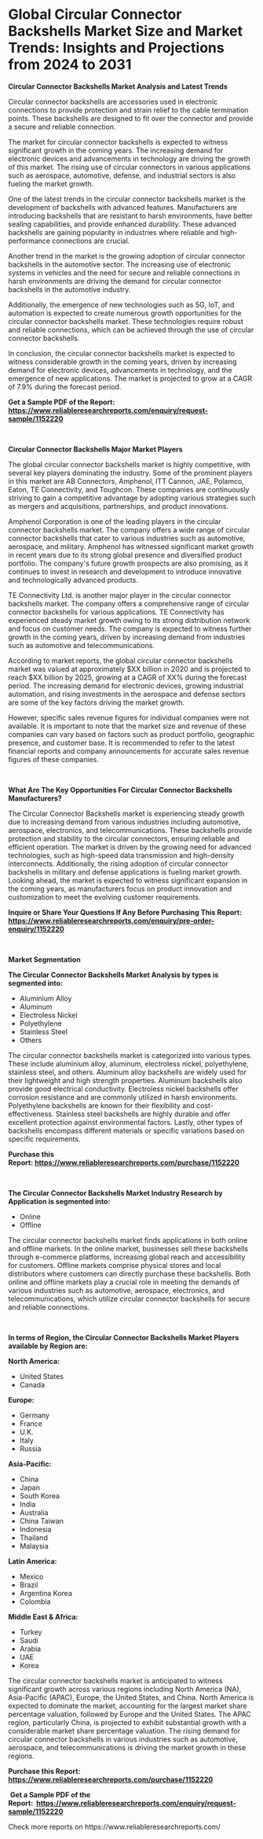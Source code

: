 <p><h1>Global Circular Connector Backshells Market Size and Market Trends: Insights and Projections from 2024 to 2031</h1></p><p><strong>Circular Connector Backshells Market Analysis and Latest Trends</strong></p>
<p><p>Circular connector backshells are accessories used in electronic connections to provide protection and strain relief to the cable termination points. These backshells are designed to fit over the connector and provide a secure and reliable connection.</p><p>The market for circular connector backshells is expected to witness significant growth in the coming years. The increasing demand for electronic devices and advancements in technology are driving the growth of this market. The rising use of circular connectors in various applications such as aerospace, automotive, defense, and industrial sectors is also fueling the market growth.</p><p>One of the latest trends in the circular connector backshells market is the development of backshells with advanced features. Manufacturers are introducing backshells that are resistant to harsh environments, have better sealing capabilities, and provide enhanced durability. These advanced backshells are gaining popularity in industries where reliable and high-performance connections are crucial.</p><p>Another trend in the market is the growing adoption of circular connector backshells in the automotive sector. The increasing use of electronic systems in vehicles and the need for secure and reliable connections in harsh environments are driving the demand for circular connector backshells in the automotive industry.</p><p>Additionally, the emergence of new technologies such as 5G, IoT, and automation is expected to create numerous growth opportunities for the circular connector backshells market. These technologies require robust and reliable connections, which can be achieved through the use of circular connector backshells.</p><p>In conclusion, the circular connector backshells market is expected to witness considerable growth in the coming years, driven by increasing demand for electronic devices, advancements in technology, and the emergence of new applications. The market is projected to grow at a CAGR of 7.9% during the forecast period.</p></p>
<p><strong>Get a Sample PDF of the Report:&nbsp; <a href="https://www.reliableresearchreports.com/enquiry/request-sample/1152220">https://www.reliableresearchreports.com/enquiry/request-sample/1152220</a></strong></p>
<p>&nbsp;</p>
<p><strong>Circular Connector Backshells Major Market Players</strong></p>
<p><p>The global circular connector backshells market is highly competitive, with several key players dominating the industry. Some of the prominent players in this market are AB Connectors, Amphenol, ITT Cannon, JAE, Polamco, Eaton, TE Connectivity, and Toughcon. These companies are continuously striving to gain a competitive advantage by adopting various strategies such as mergers and acquisitions, partnerships, and product innovations.</p><p>Amphenol Corporation is one of the leading players in the circular connector backshells market. The company offers a wide range of circular connector backshells that cater to various industries such as automotive, aerospace, and military. Amphenol has witnessed significant market growth in recent years due to its strong global presence and diversified product portfolio. The company's future growth prospects are also promising, as it continues to invest in research and development to introduce innovative and technologically advanced products.</p><p>TE Connectivity Ltd. is another major player in the circular connector backshells market. The company offers a comprehensive range of circular connector backshells for various applications. TE Connectivity has experienced steady market growth owing to its strong distribution network and focus on customer needs. The company is expected to witness further growth in the coming years, driven by increasing demand from industries such as automotive and telecommunications.</p><p>According to market reports, the global circular connector backshells market was valued at approximately $XX billion in 2020 and is projected to reach $XX billion by 2025, growing at a CAGR of XX% during the forecast period. The increasing demand for electronic devices, growing industrial automation, and rising investments in the aerospace and defense sectors are some of the key factors driving the market growth.</p><p>However, specific sales revenue figures for individual companies were not available. It is important to note that the market size and revenue of these companies can vary based on factors such as product portfolio, geographic presence, and customer base. It is recommended to refer to the latest financial reports and company announcements for accurate sales revenue figures of these companies.</p></p>
<p>&nbsp;</p>
<p><strong>What Are The Key Opportunities For Circular Connector Backshells Manufacturers?</strong></p>
<p><p>The Circular Connector Backshells market is experiencing steady growth due to increasing demand from various industries including automotive, aerospace, electronics, and telecommunications. These backshells provide protection and stability to the circular connectors, ensuring reliable and efficient operation. The market is driven by the growing need for advanced technologies, such as high-speed data transmission and high-density interconnects. Additionally, the rising adoption of circular connector backshells in military and defense applications is fueling market growth. Looking ahead, the market is expected to witness significant expansion in the coming years, as manufacturers focus on product innovation and customization to meet the evolving customer requirements.</p></p>
<p><strong>Inquire or Share Your Questions If Any Before Purchasing This Report: <a href="https://www.reliableresearchreports.com/enquiry/pre-order-enquiry/1152220">https://www.reliableresearchreports.com/enquiry/pre-order-enquiry/1152220</a></strong></p>
<p>&nbsp;</p>
<p><strong>Market Segmentation</strong></p>
<p><strong>The Circular Connector Backshells Market Analysis by types is segmented into:</strong></p>
<p><ul><li>Aluminium Alloy</li><li>Aluminum</li><li>Electroless Nickel</li><li>Polyethylene</li><li>Stainless Steel</li><li>Others</li></ul></p>
<p><p>The circular connector backshells market is categorized into various types. These include aluminium alloy, aluminum, electroless nickel, polyethylene, stainless steel, and others. Aluminum alloy backshells are widely used for their lightweight and high strength properties. Aluminum backshells also provide good electrical conductivity. Electroless nickel backshells offer corrosion resistance and are commonly utilized in harsh environments. Polyethylene backshells are known for their flexibility and cost-effectiveness. Stainless steel backshells are highly durable and offer excellent protection against environmental factors. Lastly, other types of backshells encompass different materials or specific variations based on specific requirements.</p></p>
<p><strong>Purchase this Report:&nbsp;<a href="https://www.reliableresearchreports.com/purchase/1152220">https://www.reliableresearchreports.com/purchase/1152220</a></strong></p>
<p>&nbsp;</p>
<p><strong>The Circular Connector Backshells Market Industry Research by Application is segmented into:</strong></p>
<p><ul><li>Online</li><li>Offline</li></ul></p>
<p><p>The circular connector backshells market finds applications in both online and offline markets. In the online market, businesses sell these backshells through e-commerce platforms, increasing global reach and accessibility for customers. Offline markets comprise physical stores and local distributors where customers can directly purchase these backshells. Both online and offline markets play a crucial role in meeting the demands of various industries such as automotive, aerospace, electronics, and telecommunications, which utilize circular connector backshells for secure and reliable connections.</p></p>
<p>&nbsp;</p>
<p><strong>In terms of Region, the Circular Connector Backshells Market Players available by Region are:</strong></p>
<p>
    <p> <strong> North America: </strong>
        <ul>
            <li>United States</li>
            <li>Canada</li>
        </ul>
        </p> 
    <p> <strong> Europe: </strong>
        <ul>
            <li>Germany</li>
            <li>France</li>
            <li>U.K.</li>
            <li>Italy</li>
            <li>Russia</li>
        </ul>
        </p> 
    <p> <strong> Asia-Pacific: </strong>
        <ul>
            <li>China</li>
            <li>Japan</li>
            <li>South Korea</li>
            <li>India</li>
            <li>Australia</li>
            <li>China Taiwan</li>
            <li>Indonesia</li>
            <li>Thailand</li>
            <li>Malaysia</li>
        </ul>
        </p> 
    <p> <strong> Latin America: </strong>
        <ul>
            <li>Mexico</li>
            <li>Brazil</li>
            <li>Argentina Korea</li>
            <li>Colombia</li>
        </ul>
        </p> 
    <p> <strong> Middle East & Africa: </strong>
        <ul>
            <li>Turkey</li>
            <li>Saudi</li>
            <li>Arabia</li>
            <li>UAE</li>
            <li>Korea</li>
        </ul>
    </p>
    </p>
<p><p>The circular connector backshells market is anticipated to witness significant growth across various regions including North America (NA), Asia-Pacific (APAC), Europe, the United States, and China. North America is expected to dominate the market, accounting for the largest market share percentage valuation, followed by Europe and the United States. The APAC region, particularly China, is projected to exhibit substantial growth with a considerable market share percentage valuation. The rising demand for circular connector backshells in various industries such as automotive, aerospace, and telecommunications is driving the market growth in these regions.</p></p>
<p><strong>Purchase this Report: <a href="https://www.reliableresearchreports.com/purchase/1152220">https://www.reliableresearchreports.com/purchase/1152220</a></strong></p>
<p>&nbsp;<strong>Get a Sample PDF of the Report:&nbsp;&nbsp;<a href="https://www.reliableresearchreports.com/enquiry/request-sample/1152220">https://www.reliableresearchreports.com/enquiry/request-sample/1152220</a></strong></p>
<p><strong></strong></p>
<p>Check more reports on https://www.reliableresearchreports.com/</p>